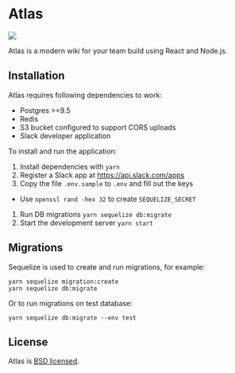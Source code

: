 # Atlas

![](https://circleci.com/gh/jorilallo/atlas.svg?style=shield&circle-token=c0c4c2f39990e277385d5c1ae96169c409eb887a)

Atlas is a modern wiki for your team build using React and Node.js.

## Installation

Atlas requires following dependencies to work:

- Postgres >=9.5
- Redis
- S3 bucket configured to support CORS uploads
- Slack developer application

To install and run the application:

 1. Install dependencies with `yarn`
 1. Register a Slack app at https://api.slack.com/apps
 1. Copy the file `.env.sample` to `.env` and fill out the keys
   - Use `openssl rand -hex 32` to create `SEQUELIZE_SECRET`
 1. Run DB migrations `yarn sequelize db:migrate`
 1. Start the development server `yarn start`


## Migrations

Sequelize is used to create and run migrations, for example:

```
yarn sequelize migration:create
yarn sequelize db:migrate
```

Or to run migrations on test database:

```
yarn sequelize db:migrate --env test
```


## License

Atlas is [BSD licensed](/blob/master/LICENSE).

